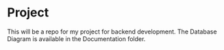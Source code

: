 # Project

This will be a repo for my project for backend development. The Database Diagram is available in the Documentation folder.